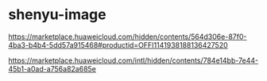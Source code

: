 # shenyu-image

https://marketplace.huaweicloud.com/hidden/contents/564d306e-87f0-4ba3-b4b4-5dd57a915468#productid=OFFI1141938188136427520

https://marketplace.huaweicloud.com/intl/hidden/contents/784e14bb-7e44-45b1-a0ad-a756a82a685e
